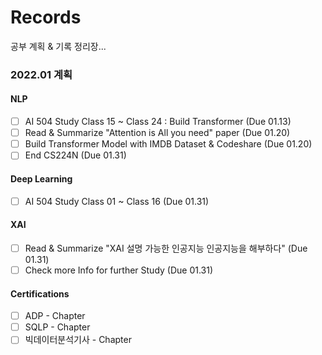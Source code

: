 # Records

공부 계획 & 기록 정리장...

### 2022.01 계획
#### NLP
- [ ] AI 504 Study Class 15 ~ Class 24 : Build Transformer (Due 01.13)
- [ ] Read & Summarize "Attention is All you need" paper (Due 01.20)
- [ ] Build Transformer Model with IMDB Dataset & Codeshare (Due 01.20)
- [ ] End CS224N (Due 01.31)

#### Deep Learning
- [ ] AI 504 Study Class 01 ~ Class 16 (Due 01.31)

#### XAI
- [ ] Read & Summarize "XAI 설명 가능한 인공지능 인공지능을 해부하다" (Due 01.31)
- [ ] Check more Info for further Study (Due 01.31)

#### Certifications
- [ ] ADP - Chapter 
- [ ] SQLP - Chapter 
- [ ] 빅데이터분석기사 - Chapter
